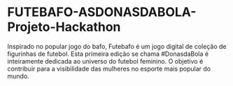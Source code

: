 # FUTEBAFO-ASDONASDABOLA-Projeto-Hackathon
Inspirado no popular jogo do bafo, Futebafo é um jogo digital de coleção de figurinhas de futebol. Esta primeira edição se chama #DonasdaBola é inteiramente dedicada ao universo do futebol feminino. O objetivo é contribuir para a visibilidade das mulheres no esporte mais popular do mundo.
